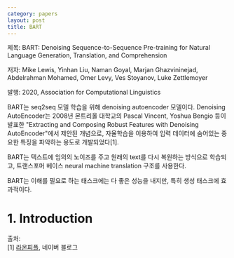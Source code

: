 ```yaml
---
category: papers
layout: post
title: BART
---
```


제목: BART: Denoising Sequence-to-Sequence Pre-training for Natural Language Generation, Translation, and Comprehension

저자: Mike Lewis, Yinhan Liu, Naman Goyal, Marjan Ghazvininejad, Abdelrahman Mohamed, Omer Levy, Ves Stoyanov, Luke Zettlemoyer

발행: 2020, Association for Computational Linguistics

BART는 seq2seq 모델 학습을 위해 denoising autoencoder 모델이다. Denoising AutoEncoder는 2008년 몬트리올 대학교의 Pascal Vincent, Yoshua Bengio 등이 발표한 "Extracting and Composing Robust Features with Denoising AutoEncoder"에서 제안된 개념으로, 자율학습을 이용하여 입력 데이터에 숨어있는 중요한 특징을 파악하는 용도로 개발되었다[1].

BART는 텍스트에 임의의 노이즈를 주고 원래의 text를 다시 복원하는 방식으로 학습되고, 트랜스포머 베이스 neural machine translation 구조를 사용한다.

BART는 이해를 필요로 하는 태스크에는 다 좋은 성능을 내지만, 특히 생성 태스크에 효과적이다. 

# 1. Introduction


출처:<br>
[1] <a href="http://blog.naver.com/PostView.nhn?blogId=laonple&logNo=220891144201&categoryNo=0&parentCategoryNo=0&viewDate=&currentPage=1&postListTopCurrentPage=1&from=postView">라온피플</a>, 네이버 블로그<br>
